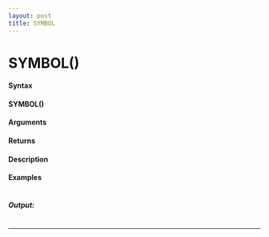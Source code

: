 ```yaml
---
layout: post
title: SYMBOL
---
```


# SYMBOL()


#### Syntax

#### SYMBOL()

#### Arguments

#### Returns

#### Description

#### Examples

```

```

##### Output:

```

```

---